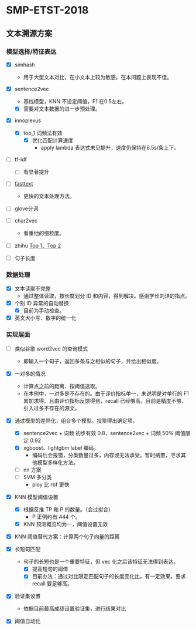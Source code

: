 # SMP-ETST-2018

## 文本溯源方案
### 模型选择/特征表达
- [x] simhash
    - 用于大型文本对比，在小文本上较为敏感。在本问题上表现不佳。

- [x] sentence2vec
    - 基线模型，KNN 不设定阈值，F1 在0.5左右。
    - [x] 需要对文本数据的进一步预处理。

- [x] innoplexus
    - [x] top_1 词频法有效
        - [x] 优化匹配计算速度
            - apply lambda 表达式未见提升，速度仍保持在6.5s/条上下。 

- [ ] tf-idf 
    - [ ] 有显著提升


- [ ] [fasttext](https://github.com/facebookresearch/fastText)
    - 更快的文本处理方法。

- [ ] glove分词


- [ ] char2vec 
    - 看重他的细粒度。

- [ ] zhihu [Top 1、](https://github.com/chenyuntc/PyTorchText)[Top 2](https://github.com/Magic-Bubble/Zhihu) 

- [ ] 句子长度

### 数据处理
- [x] 文本读取不完整
    - 通过整体读取，按长度划分 ID 和内容，得到解决。感谢学长刘详的指点。 
- [x] 个别 ID 异常的自动替换
    - [X] 目前为手动检查。
- [x] 英文大小写、数字的统一化

### 实现层面
- [ ] 类似谷歌 word2vec 的查询模式
    - 即输入一个句子，返回多条与之相似的句子，并给出相似度。


- [x] 一对多的情况
    - 计算点之前的距离、按阈值选取。
    - 在本例中，一对多是不存在的。由于评价指标单一，未说明是对单行的 F1 累加求得。且由评价指标反馈得到，recall 已经够高，目前是精度不够，引入过多不存在的源文。
 
- [x] 通过模型的差异化，组合多个模型。投票得出确定项。 
    - [x] sentence2vec + 词频 初步有效  0.8，sentence2vec + 词频 50% 阈值限定 0.92
    - [x] xgboost、lightgbm label 编码。
        - 编码后会报错，分类数量过多，内存或无法承受。暂时搁置，寻求其他模型多样化方法。 
    - [ ] nn 方案
    - [ ] SVM 多分类
        - ploy 比 rbf 更快 

- [x] KNN 模型阈值设置
    - [x] 根据反推 TP 和 P 的数量。（会过拟合）
        - P 正例约有 444 个。
    - [x] KNN 预测概览均为一，阈值设置无效
- [x] KNN 阈值替代方案：计算两个句子向量的距离

- [x] 长短句匹配
    - 句子的长短也是一个重要特征，但 vec 化之后该特征无法得到表达。  
        - [x] 提高短句的阈值
        - [x] 目前办法：通过对比限定匹配句子的长度变化比，有一定效果。要求 recall 要足够高。

- [x] 验证集设置
    - 依据目前最高成绩设置验证集，进行结果对比 

- [x] 阈值自动化